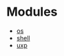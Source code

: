# Modules

* [os](/reference-js/Modules/os/)
* [shell](/reference-js/Modules/shell/)
* [uxp](/reference-js/Modules/uxp/)
